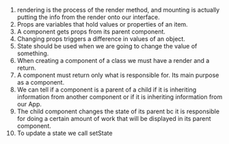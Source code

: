 1. rendering is the process of the render method, and mounting is actually putting the info from the render onto our interface.
2. Props are variables that hold values or properties of an item.
3. A component gets props from its parent component.
4. Changing props triggers a difference in values of an object.
5. State should be used when we are going to change the value of something.
6. When creating a component of a class we must have a render and a return.
7. A component must return only what is responsible for. Its main purpose as a component.
8. We can tell if a component is a parent of a child if it is inheriting information from another component or if it is inheriting information from our App.
9. The child component changes the state of its parent bc it is responsible for doing a certain amount of work that will be displayed in its parent component.
10. To update a state we call setState
